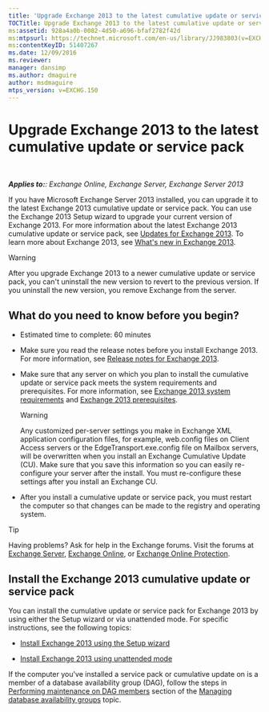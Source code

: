 ```yaml
---
title: 'Upgrade Exchange 2013 to the latest cumulative update or service pack'
TOCTitle: Upgrade Exchange 2013 to the latest cumulative update or service pack
ms:assetid: 928a4a0b-0082-4d50-a696-bfaf2782f42d
ms:mtpsurl: https://technet.microsoft.com/en-us/library/JJ983803(v=EXCHG.150)
ms:contentKeyID: 51407267
ms.date: 12/09/2016
ms.reviewer: 
manager: dansimp
ms.author: dmaguire
author: msdmaguire
mtps_version: v=EXCHG.150
---
```


# Upgrade Exchange 2013 to the latest cumulative update or service pack

 

_**Applies to:**: Exchange Online, Exchange Server, Exchange Server 2013_

If you have Microsoft Exchange Server 2013 installed, you can upgrade it to the latest Exchange 2013 cumulative update or service pack. You can use the Exchange 2013 Setup wizard to upgrade your current version of Exchange 2013. For more information about the latest Exchange 2013 cumulative update or service pack, see [Updates for Exchange 2013](updates-for-exchange-2013-exchange-2013-help.md). To learn more about Exchange 2013, see [What's new in Exchange 2013](what-s-new-in-exchange-2013-exchange-2013-help.md).

> [!WARNING]
> After you upgrade Exchange 2013 to a newer cumulative update or service pack, you can't uninstall the new version to revert to the previous version. If you uninstall the new version, you remove Exchange from the server.

## What do you need to know before you begin?

  - Estimated time to complete: 60 minutes

  - Make sure you read the release notes before you install Exchange 2013. For more information, see [Release notes for Exchange 2013](release-notes-for-exchange-2013-exchange-2013-help.md).

  - Make sure that any server on which you plan to install the cumulative update or service pack meets the system requirements and prerequisites. For more information, see [Exchange 2013 system requirements](exchange-2013-system-requirements-exchange-2013-help.md) and [Exchange 2013 prerequisites](exchange-2013-prerequisites-exchange-2013-help.md).

    > [!WARNING]
    > Any customized per-server settings you make in Exchange XML application configuration files, for example, web.config files on Client Access servers or the EdgeTransport.exe.config file on Mailbox servers, will be overwritten when you install an Exchange Cumulative Update (CU). Make sure that you save this information so you can easily re-configure your server after the install. You must re-configure these settings after you install an Exchange CU.

  - After you install a cumulative update or service pack, you must restart the computer so that changes can be made to the registry and operating system.

> [!TIP]
> Having problems? Ask for help in the Exchange forums. Visit the forums at <A href="https://go.microsoft.com/fwlink/p/?linkid=60612">Exchange Server</A>, <A href="https://go.microsoft.com/fwlink/p/?linkid=267542">Exchange Online</A>, or <A href="https://go.microsoft.com/fwlink/p/?linkid=285351">Exchange Online Protection</A>.

## Install the Exchange 2013 cumulative update or service pack

You can install the cumulative update or service pack for Exchange 2013 by using either the Setup wizard or via unattended mode. For specific instructions, see the following topics:

  - [Install Exchange 2013 using the Setup wizard](install-exchange-2013-using-the-setup-wizard-exchange-2013-help.md)

  - [Install Exchange 2013 using unattended mode](install-exchange-2013-using-unattended-mode-exchange-2013-help.md)

If the computer you've installed a service pack or cumulative update on is a member of a database availability group (DAG), follow the steps in [Performing maintenance on DAG members](managing-database-availability-groups-exchange-2013-help.md) section of the [Managing database availability groups](managing-database-availability-groups-exchange-2013-help.md) topic.
